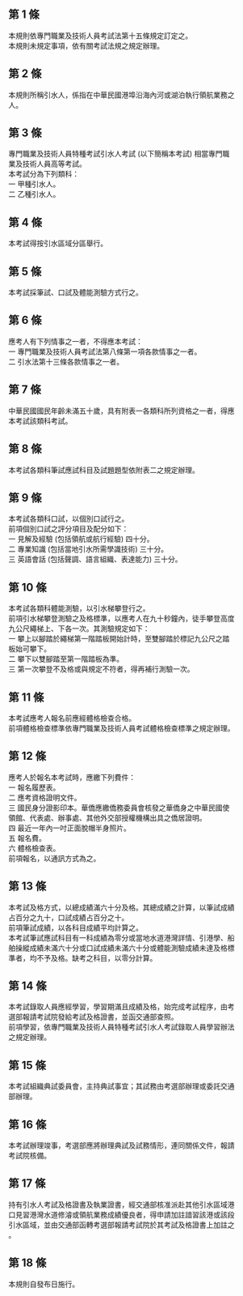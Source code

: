 第 1 條
-------
本規則依專門職業及技術人員考試法第十五條規定訂定之。  
本規則未規定事項，依有關考試法規之規定辦理。

第 2 條
-------
本規則所稱引水人，係指在中華民國港埠沿海內河或湖泊執行領航業務之  
人。

第 3 條
-------
專門職業及技術人員特種考試引水人考試 (以下簡稱本考試) 相當專門職  
業及技術人員高等考試。  
本考試分為下列類科：  
一  甲種引水人。  
二  乙種引水人。

第 4 條
-------
本考試得按引水區域分區舉行。

第 5 條
-------
本考試採筆試、口試及體能測驗方式行之。

第 6 條
-------
應考人有下列情事之一者，不得應本考試：  
一  專門職業及技術人員考試法第八條第一項各款情事之一者。  
二  引水法第十三條各款情事之一者。

第 7 條
-------
中華民國國民年齡未滿五十歲，具有附表一各類科所列資格之一者，得應  
本考試該類科考試。

第 8 條
-------
本考試各類科筆試應試科目及試題題型依附表二之規定辦理。

第 9 條
-------
本考試各類科口試，以個別口試行之。  
前項個別口試之評分項目及配分如下：  
一  見解及經驗 (包括領航或航行經驗) 四十分。  
二  專業知識 (包括當地引水所需學識技術) 三十分。  
三  英語會話 (包括聲調、語言組織、表達能力) 三十分。

第 10 條
--------
本考試各類科體能測驗，以引水梯攀登行之。  
前項引水梯攀登測驗之及格標準，以應考人在九十秒鐘內，徒手攀登高度  
九公尺繩梯上、下各一次。其測驗規定如下：  
一  攀上以腳踏於繩梯第一階踏板開始計時，至雙腳踏於標記九公尺之踏  
    板始可攀下。  
二  攀下以雙腳踏至第一階踏板為準。  
三  第一次攀登不及格或與規定不符者，得再補行測驗一次。

第 11 條
--------
本考試應考人報名前應經體格檢查合格。                              
前項體格檢查標準依專門職業及技術人員考試體格檢查標準之規定辦理。

第 12 條
--------
應考人於報名本考試時，應繳下列費件：  
一  報名履歷表。  
二  應考資格證明文件。  
三  國民身分證影印本。華僑應繳僑務委員會核發之華僑身之中華民國使  
    領館、代表處、辦事處、其他外交部授權機構出具之僑居證明。  
四  最近一年內一吋正面脫帽半身照片。  
五  報名費。  
六  體格檢查表。  
前項報名，以通訊方式為之。

第 13 條
--------
本考試及格方式，以總成績滿六十分及格。其總成績之計算，以筆試成績  
占百分之九十，口試成績占百分之十。                                
前項筆試成績，以各科目成績平均計算之。                            
本考試筆試應試科目有一科成績為零分或當地水道港灣詳情、引港學、船  
舶操縱成績未滿六十分或口試成績未滿六十分或體能測驗成績未達及格標  
準者，均不予及格。缺考之科目，以零分計算。

第 14 條
--------
本考試錄取人員應經學習，學習期滿且成績及格，始完成考試程序，由考  
選部報請考試院發給考試及格證書，並函交通部查照。  
前項學習，依專門職業及技術人員特種考試引水人考試錄取人員學習辦法  
之規定辦理。

第 15 條
--------
本考試組織典試委員會，主持典試事宜；其試務由考選部辦理或委託交通  
部辦理。

第 16 條
--------
本考試辦理竣事，考選部應將辦理典試及試務情形，連同關係文件，報請  
考試院核備。

第 17 條
--------
持有引水人考試及格證書及執業證書，經交通部核准派赴其他引水區域港  
口見習港灣水道修濬或領航業務成績優良者，得申請加註諳習該港或該段  
引水區域，並由交通部函轉考選部報請考試院於其考試及格證書上加註之  
。

第 18 條
--------
本規則自發布日施行。

